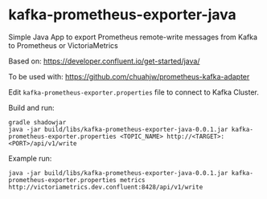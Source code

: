 # kafka-prometheus-exporter-java
Simple Java App to export Prometheus remote-write messages from Kafka to Prometheus or VictoriaMetrics

Based on: https://developer.confluent.io/get-started/java/

To be used with: https://github.com/chuahjw/prometheus-kafka-adapter

Edit `kafka-prometheus-exporter.properties` file to connect to Kafka Cluster.

Build and run:
```
gradle shadowjar
java -jar build/libs/kafka-prometheus-exporter-java-0.0.1.jar kafka-prometheus-exporter.properties <TOPIC_NAME> http://<TARGET>:<PORT>/api/v1/write
```

Example run:
```
java -jar build/libs/kafka-prometheus-exporter-java-0.0.1.jar kafka-prometheus-exporter.properties metrics http://victoriametrics.dev.confluent:8428/api/v1/write
```
